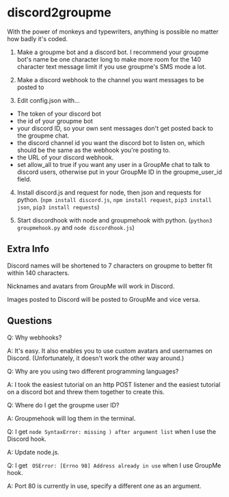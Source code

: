 # discord2groupme
With the power of monkeys and typewriters, anything is possible no matter how badly it's coded.

1. Make a groupme bot and a discord bot. I recommend your groupme bot's name be one character long to make more room for the 140 character text message limit if you use groupme's SMS mode a lot.

2. Make a discord webhook to the channel you want messages to be posted to

3. Edit config.json with...

- The token of your discord bot
- the id of your groupme bot
- your discord ID, so your own sent messages don't get posted back to the groupme chat.
- the discord channel id you want the discord bot to listen on, which should be the same as the webhook you're posting to.
- the URL of your discord webhook.
- set allow_all to true if you want any user in a GroupMe chat to talk to discord users, otherwise put in your GroupMe ID in the groupme_user_id field.

4. Install discord.js and request for node, then json and requests for python. (`npm install discord.js`, `npm install request`, `pip3 install json`, `pip3 install requests`)

5. Start discordhook with node and groupmehook with python. (`python3 groupmehook.py` and `node discordhook.js`)

## Extra Info

Discord names will be shortened to 7 characters on groupme to better fit within 140 characters.

Nicknames and avatars from GroupMe will work in Discord.

Images posted to Discord will be posted to GroupMe and vice versa.

## Questions

Q: Why webhooks?

A: It's easy. It also enables you to use custom avatars and usernames on Discord. (Unfortunately, it doesn't work the other way around.)

Q: Why are you using two different programming languages?

A: I took the easiest tutorial on an http POST listener and the easiest tutorial on a discord bot and threw them together to create this.

Q: Where do I get the groupme user ID?

A: Groupmehook will log them in the terminal.

Q: I get `node SyntaxError: missing ) after argument list` when I use the Discord hook.

A: Update node.js.

Q: I get ` OSError: [Errno 98] Address already in use` when I use GroupMe hook.

A: Port 80 is currently in use, specify a different one as an argument.
